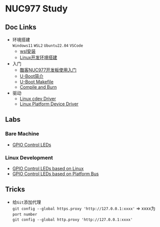 # NUC977 Study #
## Doc Links ##  
- 环境搭建  
  `Windows11` `WSL2` `Ubuntu22.04` `VSCode` 
  - [wsl安装](https://github.com/Cocoson23/NUC977/blob/master/Notes/00-WSL-Ubuntu%E6%90%AD%E5%BB%BA.md)
  - [Linux开发环境搭建](https://github.com/Cocoson23/NUC977/blob/master/Notes/02-BuildLinuxEnv.md)
- 入门  
  - [酷客NUC977开发板使用入门](https://github.com/Cocoson23/NUC977/blob/master/Notes/01-Start.md)  
  - [U-Boot简介](https://github.com/Cocoson23/NUC977/blob/master/Notes/03-U-Boot.md)  
  - [U-Boot Makefile](https://github.com/Cocoson23/NUC977/blob/master/Notes/04-U-Boot-Makefile.md)  
  - [Compile and Burn](https://github.com/Cocoson23/NUC977/blob/master/Notes/05-Compile%26Burn.md)
- 驱动  
  - [Linux cdev Driver](https://github.com/Cocoson23/NUC977/blob/master/Notes/06-Linux%20cdev%20driver.md)
  - [Linux Platform Device Driver](https://github.com/Cocoson23/NUC977/blob/master/Code/LinuxDevelopment/Linux%20Platform%20Bus%20LED/README.md)  
## Labs ##
### Bare Machine ###  
- [GPIO Control LEDs](https://github.com/Cocoson23/NUC977/tree/master/Code/Bare%20Machine/01-GPIOLED)  
### Linux Development ###  
- [GPIO Control LEDs based on Linux](https://github.com/Cocoson23/NUC977/tree/master/Code/LinuxDevelopment/LED)  
- [GPIO Control LEDs based on Platform Bus](https://github.com/Cocoson23/NUC977/tree/master/Code/LinuxDevelopment/Linux%20Platform%20Bus%20LED)  
## Tricks ##
- 给`Git`添加代理  
  `git config --global https.proxy 'http://127.0.0.1:xxxx'` => xxxx为`port number`  
  `git config --global http.proxy 'http://127.0.0.1:xxxx'`
